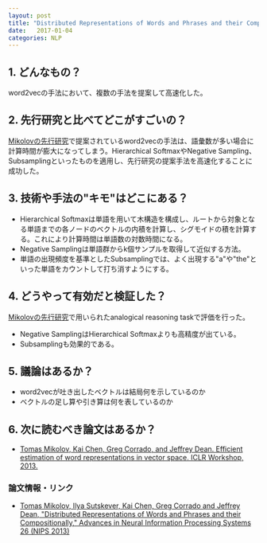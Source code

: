 ```yaml
---
layout: post
title: "Distributed Representations of Words and Phrases and their Compositionally"
date:   2017-01-04
categories: NLP
---
```


## 1. どんなもの？

word2vecの手法において、複数の手法を提案して高速化した。

## 2. 先行研究と比べてどこがすごいの？

[Mikolovの先行研究](https://arxiv.org/abs/1301.3781)で提案されているword2vecの手法は、語彙数が多い場合に計算時間が膨大になってしまう。Hierarchical SoftmaxやNegative Sampling、Subsamplingといったものを適用し、先行研究の提案手法を高速化することに成功した。

## 3. 技術や手法の"キモ"はどこにある？

* Hierarchical Softmaxは単語を用いて木構造を構成し、ルートから対象となる単語までの各ノードのベクトルの内積を計算し、シグモイドの積を計算する。これにより計算時間は単語数の対数時間になる。
* Negative Samplingは単語群からk個サンプルを取得して近似する方法。
* 単語の出現頻度を基準としたSubsamplingでは、よく出現する"a"や"the"といった単語をカウントして打ち消すようにする。

## 4. どうやって有効だと検証した？

[Mikolovの先行研究](https://arxiv.org/abs/1301.3781)で用いられたanalogical reasoning taskで評価を行った。

* Negative SamplingはHierarchical Softmaxよりも高精度が出ている。
* Subsamplingも効果的である。

## 5. 議論はあるか？

* word2vecが吐き出したベクトルは結局何を示しているのか
* ベクトルの足し算や引き算は何を表しているのか

## 6. 次に読むべき論文はあるか？

* [Tomas Mikolov, Kai Chen, Greg Corrado, and Jeffrey Dean. Efficient estimation of word representations in vector space. ICLR Workshop, 2013.](https://arxiv.org/abs/1301.3781)

### 論文情報・リンク

* [Tomas Mikolov, Ilya Sutskever, Kai Chen, Greg Corrado and Jeffrey Dean, "Distributed Representations of Words and Phrases and their Compositionally," Advances in Neural Information Processing Systems 26 (NIPS 2013)](https://arxiv.org/abs/1310.4546)
